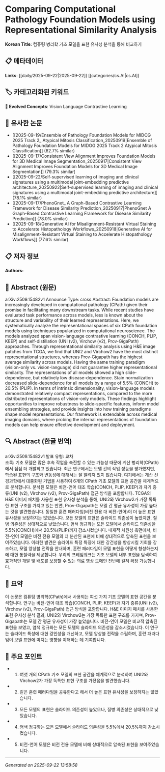 # Comparing Computational Pathology Foundation Models using Representational Similarity Analysis

**Korean Title:** 컴퓨팅 병리학 기초 모델을 표현 유사성 분석을 통해 비교하기

## 📋 메타데이터

**Links**: [[daily/2025-09-22|2025-09-22]] [[categories/cs.AI|cs.AI]]

## 🏷️ 카테고리화된 키워드
**🚀 Evolved Concepts**: Vision Language Contrastive Learning

## 🔗 유사한 논문
- [[2025-09-19/Ensemble of Pathology Foundation Models for MIDOG 2025 Track 2_ Atypical Mitosis Classification_20250919|Ensemble of Pathology Foundation Models for MIDOG 2025 Track 2 Atypical Mitosis Classification]] (82.7% similar)
- [[2025-09-17/Consistent View Alignment Improves Foundation Models for 3D Medical Image Segmentation_20250917|Consistent View Alignment Improves Foundation Models for 3D Medical Image Segmentation]] (79.3% similar)
- [[2025-09-22/Self-supervised learning of imaging and clinical signatures using a multimodal joint-embedding predictive architecture_20250922|Self-supervised learning of imaging and clinical signatures using a multimodal joint-embedding predictive architecture]] (78.1% similar)
- [[2025-09-17/PhenoGnet_ A Graph-Based Contrastive Learning Framework for Disease Similarity Prediction_20250917|PhenoGnet A Graph-Based Contrastive Learning Framework for Disease Similarity Prediction]] (78.0% similar)
- [[2025-09-18/Generative AI for Misalignment-Resistant Virtual Staining to Accelerate Histopathology Workflows_20250918|Generative AI for Misalignment-Resistant Virtual Staining to Accelerate Histopathology Workflows]] (77.6% similar)

## 📋 저자 정보

**Authors:** 

## 📄 Abstract (원문)

arXiv:2509.15482v1 Announce Type: cross 
Abstract: Foundation models are increasingly developed in computational pathology (CPath) given their promise in facilitating many downstream tasks. While recent studies have evaluated task performance across models, less is known about the structure and variability of their learned representations. Here, we systematically analyze the representational spaces of six CPath foundation models using techniques popularized in computational neuroscience. The models analyzed span vision-language contrastive learning (CONCH, PLIP, KEEP) and self-distillation (UNI (v2), Virchow (v2), Prov-GigaPath) approaches. Through representational similarity analysis using H&amp;E image patches from TCGA, we find that UNI2 and Virchow2 have the most distinct representational structures, whereas Prov-Gigapath has the highest average similarity across models. Having the same training paradigm (vision-only vs. vision-language) did not guarantee higher representational similarity. The representations of all models showed a high slide-dependence, but relatively low disease-dependence. Stain normalization decreased slide-dependence for all models by a range of 5.5% (CONCH) to 20.5% (PLIP). In terms of intrinsic dimensionality, vision-language models demonstrated relatively compact representations, compared to the more distributed representations of vision-only models. These findings highlight opportunities to improve robustness to slide-specific features, inform model ensembling strategies, and provide insights into how training paradigms shape model representations. Our framework is extendable across medical imaging domains, where probing the internal representations of foundation models can help ensure effective development and deployment.

## 🔍 Abstract (한글 번역)

arXiv:2509.15482v1 발표 유형: 교차  
초록: 기초 모델은 많은 후속 작업을 촉진할 수 있는 가능성 때문에 계산 병리학(CPath)에서 점점 더 개발되고 있습니다. 최근 연구에서는 모델 간의 작업 성능을 평가했지만, 학습된 표현의 구조와 변동성에 대해서는 잘 알려져 있지 않습니다. 여기에서는 계산 신경과학에서 대중화된 기법을 사용하여 6개의 CPath 기초 모델의 표현 공간을 체계적으로 분석합니다. 분석된 모델은 비전-언어 대조 학습(CONCH, PLIP, KEEP)과 자기 증류(UNI (v2), Virchow (v2), Prov-GigaPath) 접근 방식을 포함합니다. TCGA의 H&E 이미지 패치를 사용한 표현 유사성 분석을 통해, UNI2와 Virchow2가 가장 독특한 표현 구조를 가지고 있는 반면, Prov-Gigapath는 모델 간 평균 유사성이 가장 높다는 것을 발견했습니다. 동일한 훈련 패러다임(비전 전용 대 비전-언어)이 더 높은 표현 유사성을 보장하지는 않았습니다. 모든 모델의 표현은 슬라이드 의존성이 높았지만, 질병 의존성은 상대적으로 낮았습니다. 염색 정규화는 모든 모델에서 슬라이드 의존성을 5.5%(CONCH)에서 20.5%(PLIP)까지 감소시켰습니다. 내재적 차원성 측면에서, 비전-언어 모델은 비전 전용 모델의 더 분산된 표현에 비해 상대적으로 압축된 표현을 보여주었습니다. 이러한 발견은 슬라이드 특정 특징에 대한 강건성을 향상시킬 기회를 강조하고, 모델 앙상블 전략을 안내하며, 훈련 패러다임이 모델 표현을 어떻게 형성하는지에 대한 통찰력을 제공합니다. 우리의 프레임워크는 기초 모델의 내부 표현을 탐색하여 효과적인 개발 및 배포를 보장할 수 있는 의료 영상 도메인 전반에 걸쳐 확장 가능합니다.

## 📝 요약

이 논문은 컴퓨팅 병리학(CPath)에서 사용되는 여섯 가지 기초 모델의 표현 공간을 분석합니다. 연구는 비전-언어 대조 학습(CONCH, PLIP, KEEP)과 자기 증류(UNI (v2), Virchow (v2), Prov-GigaPath) 접근 방식을 포함합니다. H&E 이미지 패치를 사용한 표현 유사성 분석 결과, UNI2와 Virchow2는 가장 독특한 표현 구조를 가지며, Prov-Gigapath는 모델 간 평균 유사성이 가장 높았습니다. 비전-언어 모델은 비교적 압축된 표현을 보였고, 염색 정규화는 모든 모델의 슬라이드 의존성을 감소시켰습니다. 이 연구는 슬라이드 특성에 대한 강인성을 개선하고, 모델 앙상블 전략을 수립하며, 훈련 패러다임이 모델 표현에 미치는 영향을 이해하는 데 기여합니다.

## 🎯 주요 포인트

- 1. 여섯 개의 CPath 기초 모델의 표현 공간을 체계적으로 분석하여 UNI2와 Virchow2가 가장 독특한 표현 구조를 가졌음을 발견했습니다.

- 2. 같은 훈련 패러다임을 공유한다고 해서 더 높은 표현 유사성을 보장하지는 않았습니다.

- 3. 모든 모델의 표현은 슬라이드 의존성이 높았으나, 질병 의존성은 상대적으로 낮았습니다.

- 4. 염색 정규화는 모든 모델에서 슬라이드 의존성을 5.5%에서 20.5%까지 감소시켰습니다.

- 5. 비전-언어 모델은 비전 전용 모델에 비해 상대적으로 압축된 표현을 보여주었습니다.

---

*Generated on 2025-09-22 13:58:58*